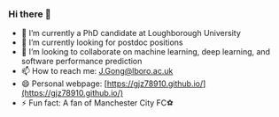 ### Hi there 👋

- 🌱 I’m currently a PhD candidate at Loughborough University
- 🔭 I’m currently looking for postdoc positions
- 👯 I’m looking to collaborate on machine learning, deep learning, and software performance prediction
- 📫 How to reach me: J.Gong@lboro.ac.uk
- 😄 Personal webpage: [https://gjz78910.github.io/](https://gjz78910.github.io/)
- ⚡ Fun fact: A fan of Manchester City FC⚽

<!--
**gjz78910/gjz78910** is a ✨ _special_ ✨ repository because its `README.md` (this file) appears on your GitHub profile.

Here are some ideas to get you started:

- 🔭 I’m currently working on ...
- 🌱 I’m currently learning ...
- 👯 I’m looking to collaborate on ...
- 🤔 I’m looking for help with ...
- 💬 Ask me about ...
- 📫 How to reach me: ...
- 😄 Pronouns: ...
- ⚡ Fun fact: ...
-->
